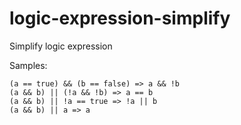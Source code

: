 logic-expression-simplify
=========================

Simplify logic expression

Samples:
```
(a == true) && (b == false) => a && !b
(a && b) || (!a && !b) => a == b
(a && b) || !a == true => !a || b
(a && b) || a => a
```
